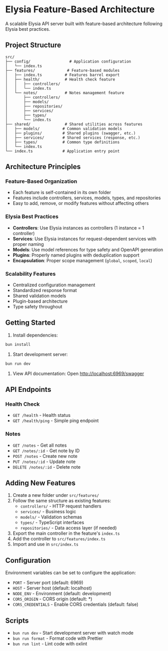 # Elysia Feature-Based Architecture

A scalable Elysia API server built with feature-based architecture following
Elysia best practices.

## Project Structure

```text
src/
├── config/                 # Application configuration
│   └── index.ts
├── features/              # Feature-based modules
│   ├── index.ts          # Features barrel export
│   ├── health/           # Health check feature
│   │   ├── controllers/
│   │   └── index.ts
│   └── notes/            # Notes management feature
│       ├── controllers/
│       ├── models/
│       ├── repositories/
│       ├── services/
│       ├── types/
│       └── index.ts
├── shared/               # Shared utilities across features
│   ├── models/          # Common validation models
│   ├── plugins/         # Shared plugins (swagger, etc.)
│   ├── services/        # Shared services (response, etc.)
│   ├── types/           # Common type definitions
│   └── index.ts
└── index.ts             # Application entry point
```

## Architecture Principles

### Feature-Based Organization

- Each feature is self-contained in its own folder
- Features include controllers, services, models, types, and repositories
- Easy to add, remove, or modify features without affecting others

### Elysia Best Practices

- **Controllers**: Use Elysia instances as controllers (1 instance = 1 controller)
- **Services**: Use Elysia instances for request-dependent services with proper naming
- **Models**: Use model references for type safety and OpenAPI generation
- **Plugins**: Properly named plugins with deduplication support
- **Encapsulation**: Proper scope management (`global`, `scoped`, `local`)

### Scalability Features

- Centralized configuration management
- Standardized response format
- Shared validation models
- Plugin-based architecture
- Type safety throughout

## Getting Started

1. Install dependencies:

```bash
bun install
```

1. Start development server:

```bash
bun run dev
```

1. View API documentation:
   Open <http://localhost:6969/swagger>

## API Endpoints

### Health Check

- `GET /health` - Health status
- `GET /health/ping` - Simple ping endpoint

### Notes

- `GET /notes` - Get all notes
- `GET /notes/:id` - Get note by ID
- `POST /notes` - Create new note
- `PUT /notes/:id` - Update note
- `DELETE /notes/:id` - Delete note

## Adding New Features

1. Create a new folder under `src/features/`
2. Follow the same structure as existing features:
   - `controllers/` - HTTP request handlers
   - `services/` - Business logic
   - `models/` - Validation schemas
   - `types/` - TypeScript interfaces
   - `repositories/` - Data access layer (if needed)
3. Export the main controller in the feature's `index.ts`
4. Add the controller to `src/features/index.ts`
5. Import and use in `src/index.ts`

## Configuration

Environment variables can be set to configure the application:

- `PORT` - Server port (default: 6969)
- `HOST` - Server host (default: localhost)
- `NODE_ENV` - Environment (default: development)
- `CORS_ORIGIN` - CORS origin (default: \*)
- `CORS_CREDENTIALS` - Enable CORS credentials (default: false)

## Scripts

- `bun run dev` - Start development server with watch mode
- `bun run format` - Format code with Prettier
- `bun run lint` - Lint code with oxlint
